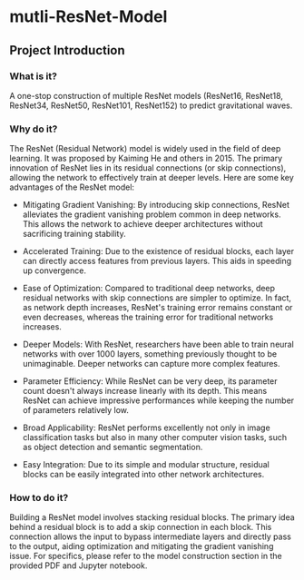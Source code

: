 # mutli-ResNet-Model

## Project Introduction

### What is it?
A one-stop construction of multiple ResNet models (ResNet16, ResNet18, ResNet34, ResNet50, ResNet101, ResNet152) to predict gravitational waves.

###  Why do it?
The ResNet (Residual Network) model is widely used in the field of deep learning. It was proposed by Kaiming He and others in 2015. The primary innovation of ResNet lies in its residual connections (or skip connections), allowing the network to effectively train at deeper levels. Here are some key advantages of the ResNet model:

- Mitigating Gradient Vanishing: By introducing skip connections, ResNet alleviates the gradient vanishing problem common in deep networks. This allows the network to achieve deeper architectures without sacrificing training stability.

- Accelerated Training: Due to the existence of residual blocks, each layer can directly access features from previous layers. This aids in speeding up convergence.

- Ease of Optimization: Compared to traditional deep networks, deep residual networks with skip connections are simpler to optimize. In fact, as network depth increases, ResNet's training error remains constant or even decreases, whereas the training error for traditional networks increases.

- Deeper Models: With ResNet, researchers have been able to train neural networks with over 1000 layers, something previously thought to be unimaginable. Deeper networks can capture more complex features.

- Parameter Efficiency: While ResNet can be very deep, its parameter count doesn't always increase linearly with its depth. This means ResNet can achieve impressive performances while keeping the number of parameters relatively low.

- Broad Applicability: ResNet performs excellently not only in image classification tasks but also in many other computer vision tasks, such as object detection and semantic segmentation.

- Easy Integration: Due to its simple and modular structure, residual blocks can be easily integrated into other network architectures.

###  How to do it?
Building a ResNet model involves stacking residual blocks. The primary idea behind a residual block is to add a skip connection in each block. This connection allows the input to bypass intermediate layers and directly pass to the output, aiding optimization and mitigating the gradient vanishing issue. For specifics, please refer to the model construction section in the provided PDF and Jupyter notebook.
